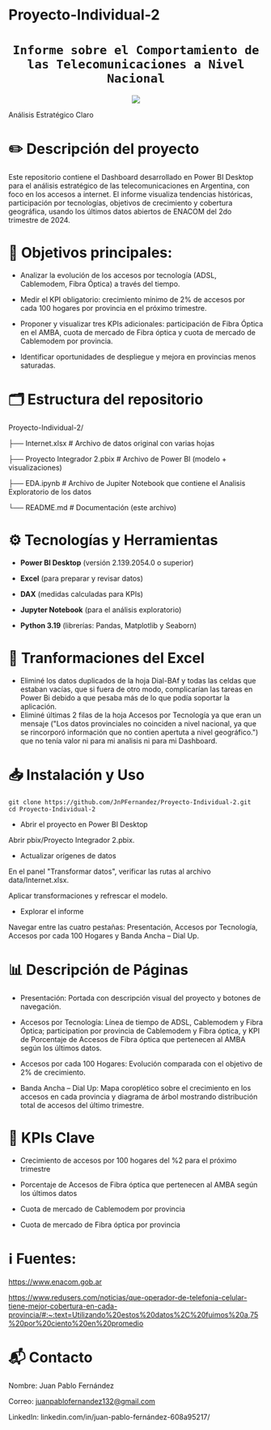 # Proyecto-Individual-2

# <h1 align="center">**`Informe sobre el Comportamiento de las Telecomunicaciones a Nivel Nacional`**</h1>

<p align='center'>
<img src ="[(https://es.m.wikipedia.org/wiki/Archivo:Claro.svg)]">
<p>
  
Análisis Estratégico Claro

# ✏️ Descripción del proyecto
Este repositorio contiene el Dashboard desarrollado en Power BI Desktop para el análisis estratégico de las telecomunicaciones en Argentina, con foco en los accesos a internet. El informe visualiza tendencias históricas, participación por tecnologías, objetivos de crecimiento y cobertura geográfica, usando los últimos datos abiertos de ENACOM del 2do trimestre de 2024.

# 🔎 Objetivos principales:

- Analizar la evolución de los accesos por tecnología (ADSL, Cablemodem, Fibra Óptica) a través del tiempo.

- Medir el KPI obligatorio: crecimiento mínimo de 2% de accesos por cada 100 hogares por provincia en el próximo trimestre.

- Proponer y visualizar tres KPIs adicionales: participación de Fibra Óptica en el AMBA, cuota de mercado de Fibra óptica y cuota de mercado de Cablemodem por provincia.

- Identificar oportunidades de despliegue y mejora en provincias menos saturadas.

# 🗂️ Estructura del repositorio

Proyecto-Individual-2/

├── Internet.xlsx         # Archivo de datos original con varias hojas

├── Proyecto Integrador 2.pbix   # Archivo de Power BI (modelo + visualizaciones)

├── EDA.ipynb                  # Archivo de Jupiter Notebook que contiene el Analisis Exploratorio de los datos

└── README.md                 # Documentación (este archivo)

# ⚙️ Tecnologías y Herramientas

- **Power BI Desktop** (versión 2.139.2054.0 o superior)

- **Excel** (para preparar y revisar datos)

- **DAX** (medidas calculadas para KPIs)

- **Jupyter Notebook** (para el análisis exploratorio)
  
- **Python 3.19** (librerías: Pandas, Matplotlib y Seaborn)

# 🔁 Tranformaciones del Excel

- Eliminé los datos duplicados de la hoja Dial-BAf y todas las celdas que estaban vacías, que si fuera de otro modo, complicarían las tareas en Power Bi debido a que pesaba más de lo que podía soportar la aplicación.
- Eliminé últimas 2 filas de la hoja Accesos por Tecnología ya que eran un mensaje ("Los datos provinciales no coinciden a nivel nacional, ya que se rincorporó información que no contien apertuta a nivel geográfico.") que no tenía valor ni para mi analisis ni para mi Dashboard.

# 📥 Instalación y Uso
```
git clone https://github.com/JnPFernandez/Proyecto-Individual-2.git
cd Proyecto-Individual-2
```
- Abrir el proyecto en Power BI Desktop

Abrir pbix/Proyecto Integrador 2.pbix.

- Actualizar orígenes de datos

En el panel "Transformar datos", verificar las rutas al archivo data/Internet.xlsx.

Aplicar transformaciones y refrescar el modelo.

- Explorar el informe 

Navegar entre las cuatro pestañas: Presentación, Accesos por Tecnología, Accesos por cada 100 Hogares y Banda Ancha – Dial Up.

# 📊 Descripción de Páginas

- Presentación: Portada con descripción visual del proyecto y botones de navegación.

- Accesos por Tecnología: Línea de tiempo de ADSL, Cablemodem y Fibra Óptica; participation por provincia de Cablemodem y Fibra óptica, y KPI de Porcentaje de Accesos de Fibra óptica que pertenecen al AMBA según los últimos datos.

- Accesos por cada 100 Hogares: Evolución comparada con el objetivo de 2% de crecimiento.

- Banda Ancha – Dial Up: Mapa coroplético sobre el crecimiento en los accesos en cada provincia y diagrama de árbol mostrando distribución total de accesos del último trimestre.

# 🎯 KPIs Clave

- Crecimiento de accesos por 100 hogares del %2 para el próximo trimestre

- Porcentaje de Accesos de Fibra óptica que pertenecen al AMBA según los últimos datos 

- Cuota de mercado de Cablemodem por provincia

- Cuota de mercado de Fibra óptica por provincia

# ℹ️ Fuentes:

https://www.enacom.gob.ar

https://www.redusers.com/noticias/que-operador-de-telefonia-celular-tiene-mejor-cobertura-en-cada-provincia/#:~:text=Utilizando%20estos%20datos%2C%20fuimos%20a,75%20por%20ciento%20en%20promedio

# 📬 Contacto

Nombre: Juan Pablo Fernández

Correo: juanpablofernandez132@gmail.com

LinkedIn: linkedin.com/in/juan-pablo-fernández-608a95217/
